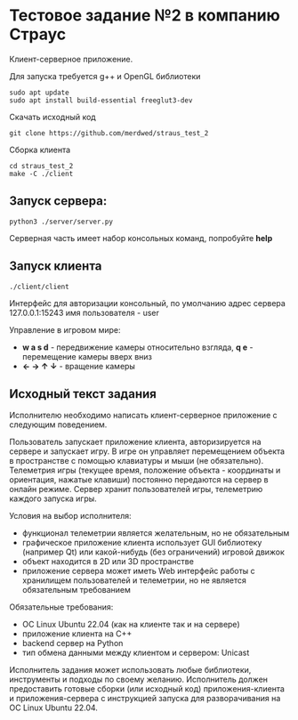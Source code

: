 # Тестовое задание №2 в компанию Страус 
Клиент-серверное приложение.

Для запуска требуется g++ и OpenGL библиотеки

    sudo apt update
    sudo apt install build-essential freeglut3-dev

Скачать исходный код
    
    git clone https://github.com/merdwed/straus_test_2

Сборка клиента
    
    cd straus_test_2
    make -C ./client

## Запуск сервера:

    python3 ./server/server.py

Серверная часть имеет набор консольных команд, попробуйте **help**

## Запуск клиента

    ./client/client

Интерфейс для авторизации консольный, по умолчанию адрес сервера 127.0.0.1:15243 имя пользователя - user

Управление в игровом мире:
- **w a s d** - передвижение камеры относительно взгляда, **q e** - перемещение камеры вверх вниз
- **← → ↑ ↓** - вращение камеры

## Исходный текст задания
Исполнителю необходимо написать клиент-серверное приложение с следующим поведением.

Пользователь запускает приложение клиента, авторизируется на сервере и запускает игру.
В игре он управляет перемещением объекта в пространстве с помощью клавиатуры и мыши (не обязательно).
Телеметрия игры (текущее время, положение объекта - координаты и ориентация, нажатые клавиши) постоянно передаются на сервер в онлайн режиме.
Сервер хранит пользователей игры, телеметрию каждого запуска игры.

Условия на выбор исполнителя:
- функционал телеметрии является желательным, но не обязательным
- графическое приложение клиента использует GUI библиотеку (например Qt) или какой-нибудь (без ограничений) игровой движок
- объект находится в 2D или 3D пространстве
- приложение сервера может иметь Web интерфейс работы с хранилищем пользователей и телеметрии, но не является обязательным требованием

Обязательные требования:
- ОС Linux Ubuntu 22.04 (как на клиенте так и на сервере)
- приложение клиента на C++
- backend сервер на Python
- тип обмена данными между клиентом и сервером: Unicast

Исполнитель задания может использовать любые библиотеки, инструменты и подходы по своему желанию.
Исполнитель должен предоставить готовые сборки (или исходный код) приложения-клиента и приложения-сервера с инструкцией запуска для разворачивания на ОС Linux Ubuntu 22.04.